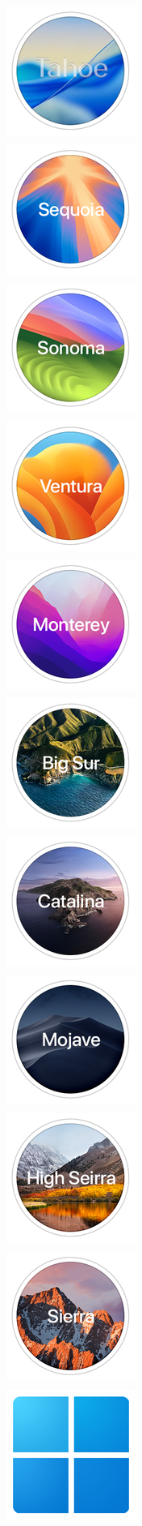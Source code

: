 <p align="center"><img src=os/Tahoe.png></p>
<p align="center"><img src=os/Sequoia.png></p>
<p align="center"><img src=os/Sonoma.png></p>
<p align="center"><img src=os/Ventura.png></p>
<p align="center"><img src=os/Monterey.png></p>
<p align="center"><img src=os/Big_Sur.png></p>
<p align="center"><img src=os/Catalina.png></p>
<p align="center"><img src=os/Mojave.png></p>
<p align="center"><img src=os/High_Sierra.png></p>
<p align="center"><img src=os/Sierra.png></p>
<p align="center"><img src=os/win.png></p>